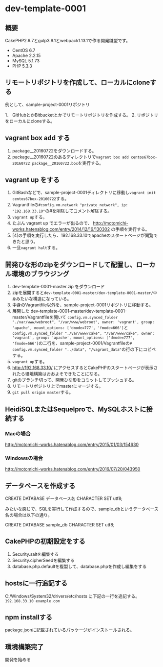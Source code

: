 # dev-template-0001

## 概要

CakePHP2.6.7とgulp3.9.1とwebpack1.13.1で作る開発雛型です。

- CentOS 6.7
- Apache 2.2.15
- MySQL 5.1.73
- PHP 5.3.3



## リモートリポジトリを作成して、ローカルにcloneする

例として、sample-project-0001リポジトリ

1． GitHubとかBitbucketとかでリモートリポジトリを作成する。
2. リポジトリをローカルにcloneする。

## vagrant box add する

1. package__20160722をダウンロードする。
2. package__20160722のあるディレクトリで`vagrant box add centos67box-20160722 package__20160722.box`を実行する。

## vagrant up をする

1. GitBashなどで、sample-project-0001ディレクトリに移動し`vagrant init centos67box-20160722`する。
2. Vagrantfileの`#config.vm.network "private_network", ip: "192.168.33.10"`の#を削除してコメント解除する。
3. `vagrant up`する。
4. たぶん vagrant up でエラーが出るので、 http://motomichi-works.hatenablog.com/entry/2014/12/16/130302 の手順を実行する。
5. [4]の手順を実行したら、192.168.33.10でapacheのスタートページが閲覧できたと思う。
6. 一旦`vagrant halt`する。

## 開発ひな形のzipをダウンロードして配置し、ローカル環境のブラウジング

1. dev-template-0001-master.zip をダウンロード
2. zipを展開すると`dev-template-0001-master/dev-template-0001-master/中身`みたいな構造になっている。
3. 中身のVagrantfile以外を、sample-project-0001リポジトリに移動する。
4. 展開した dev-template-0001-master/dev-template-0001-master/Vagrantfileを開いて `config.vm.synced_folder "./var/www/webroot", "/var/www/webroot", owner: 'vagrant', group: 'apache', mount_options: ['dmode=777', 'fmode=666']`と`config.vm.synced_folder "./var/www/cake", "/var/www/cake", owner: 'vagrant', group: 'apache', mount_options: ['dmode=777', 'fmode=666']`の二行を、sample-project-0001/Vagrantfileの`# config.vm.synced_folder "../data", "/vagrant_data"`の行の下にコピペする。
5. `vagrant up`する。
6. http://192.168.33.10/ にアクセスするとCakePHPのスタートページが表示されたら環境構築はおおよそできたことになる。
7. gitのブランチ切って、開発ひな形をコミットしてプッシュする。
8. リモートリポジトリ上でmasterにマージする。
9. `git pull origin master`する。

## HeidiSQLまたはSequelproで、MySQLホストに接続する

### Macの場合
http://motomichi-works.hatenablog.com/entry/2015/01/03/154630

### Windowsの場合
http://motomichi-works.hatenablog.com/entry/2016/07/20/043950

## データベースを作成する

CREATE DATABASE データベース名 CHARACTER SET utf8;

みたいな感じで、SQLを実行して作成するので、sample_dbというデータベース名の場合は以下の通り。

CREATE DATABASE sample_db CHARACTER SET utf8;

## CakePHPの初期設定をする

1. Security.saltを編集する
2. Security.cipherSeedを編集する
3. database.php.defaultを複製して、database.phpを作成し編集をする

## hostsに一行追記する

C:/Windows/System32/drivers/etc/hosts に下記の一行を追記する。
`192.168.33.10 example.com`

## npm installする

package.jsonに記載されているパッケージがインストールされる。

## 環境構築完了

開発を始める
